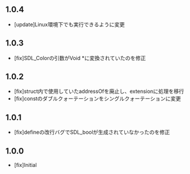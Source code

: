 ## 1.0.4

- [update]Linux環境下でも実行できるように変更

## 1.0.3

- [fix]SDL_Colorの引数がVoid *に変換されていたのを修正

## 1.0.2

- [fix]struct内で使用していたaddressOfを廃止し、extensionに処理を移行
- [fix]constのダブルクォーテーションをシングルクォーテーションに変更

## 1.0.1

- [fix]defineの改行バグでSDL_boolが生成されていなかったのを修正


## 1.0.0

- [fix]Initial
